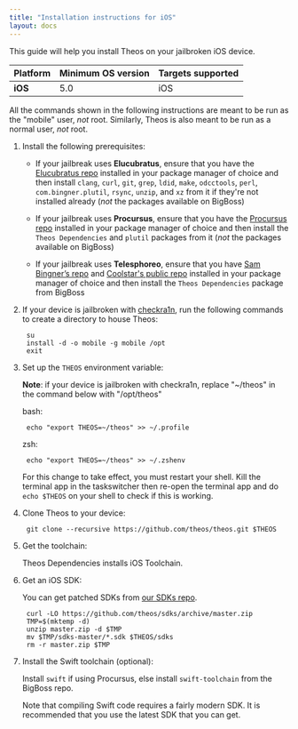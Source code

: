 ```yaml
---
title: "Installation instructions for iOS"
layout: docs
---
```


This guide will help you install Theos on your jailbroken iOS device.

| Platform | Minimum OS version | Targets supported
|----------|--------------------|-------------------|
| **iOS** | 5.0 | iOS |

All the commands shown in the following instructions are meant to be run as the "mobile" user, _not_ root. Similarly, Theos is also meant to be run as a normal user, _not_ root.

1. Install the following prerequisites:

	* If your jailbreak uses **Elucubratus**, ensure that you have the [Elucubratus repo](https://apt.bingner.com) installed in your package manager of choice and then install `clang`, `curl`, `git`, `grep`, `ldid`, `make`, `odcctools`, `perl`, `com.bingner.plutil`, `rsync`, `unzip`, and `xz` from it if they're not installed already (*not* the packages available on BigBoss)

	* If your jailbreak uses **Procursus**, ensure that you have the [Procursus repo](https://apt.procurs.us/) installed in your package manager of choice and then install the `Theos Dependencies` and `plutil` packages from it (*not* the packages available on BigBoss)

	* If your jailbreak uses **Telesphoreo**, ensure that you have [Sam Bingner’s repo](http://repo.bingner.com/) and [Coolstar's public repo](https://coolstar.org/publicrepo/) installed in your package manager of choice and then install the `Theos Dependencies` package from BigBoss

1. If your device is jailbroken with [checkra1n](https://checkra.in/), run the following commands to create a directory to house Theos:

		su
		install -d -o mobile -g mobile /opt
		exit

1. Set up the `THEOS` environment variable:

	**Note**: if your device is jailbroken with checkra1n, replace "~/theos" in the command below with "/opt/theos"

	bash:

		echo "export THEOS=~/theos" >> ~/.profile

	zsh:

		echo "export THEOS=~/theos" >> ~/.zshenv

	For this change to take effect, you must restart your shell. Kill the terminal app in the taskswitcher then re-open the terminal app and do `echo $THEOS` on your shell to check if this is working.

1. Clone Theos to your device:

		git clone --recursive https://github.com/theos/theos.git $THEOS

1. Get the toolchain:

	Theos Dependencies installs iOS Toolchain.

1. Get an iOS SDK:

	You can get patched SDKs from [our SDKs repo](https://github.com/theos/sdks).

		curl -LO https://github.com/theos/sdks/archive/master.zip
		TMP=$(mktemp -d)
		unzip master.zip -d $TMP
		mv $TMP/sdks-master/*.sdk $THEOS/sdks
		rm -r master.zip $TMP

1. Install the Swift toolchain (optional):

	Install `swift` if using Procursus, else install `swift-toolchain` from the BigBoss repo.

	Note that compiling Swift code requires a fairly modern SDK. It is recommended that you use the latest SDK that you can get.
